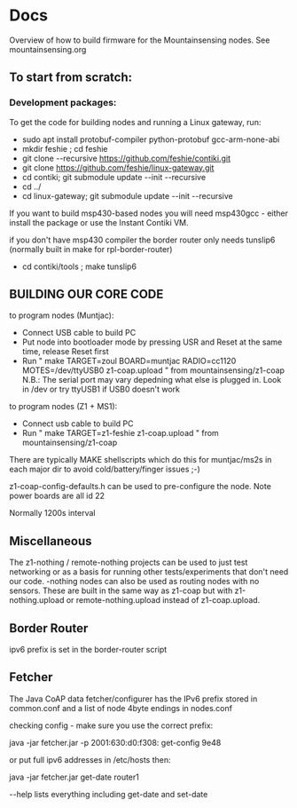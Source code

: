 # Docs
Overview of how to build firmware for the Mountainsensing nodes. See mountainsensing.org

## To start from scratch:

### Development packages:
To get the code for building nodes and running a Linux gateway, run:
* sudo apt install protobuf-compiler python-protobuf gcc-arm-none-abi
* mkdir feshie ; cd feshie
* git clone --recursive https://github.com/feshie/contiki.git
* git clone https://github.com/feshie/linux-gateway.git
* cd contiki; git submodule update --init --recursive
* cd ../
* cd linux-gateway; git submodule update --init --recursive

If you want to build msp430-based nodes you will need msp430gcc - either install the package or use the Instant Contiki VM.

if you don't have msp430 compiler the border router only needs tunslip6 (normally built in make for rpl-border-router)
* cd contiki/tools ; make tunslip6

## BUILDING OUR CORE CODE

to program nodes (Muntjac):

* Connect USB cable to build PC
* Put node into bootloader mode by pressing USR and Reset at the same time, release Reset first
* Run " make TARGET=zoul BOARD=muntjac RADIO=cc1120 MOTES=/dev/ttyUSB0 z1-coap.upload " from mountainsensing/z1-coap
     N.B.: The serial port may vary depedning what else is plugged in. Look in /dev or try ttyUSB1 if USB0 doesn't work
     
to program nodes (Z1 + MS1):

* Connect usb cable to build PC
* Run " make TARGET=z1-feshie z1-coap.upload " from mountainsensing/z1-coap

There are typically MAKE shellscripts which do this for muntjac/ms2s in each major dir to avoid cold/battery/finger issues ;-)

z1-coap-config-defaults.h can be used to pre-configure the node. Note power boards are all id 22

Normally 1200s interval 

## Miscellaneous
The z1-nothing / remote-nothing projects can be used to just test networking or as a basis for running other tests/experiments that don't need our code. -nothing nodes can also be used as routing nodes with no sensors. These are built in the same way as z1-coap but with z1-nothing.upload or remote-nothing.upload instead of z1-coap.upload.

## Border Router

ipv6 prefix is set in the border-router script

## Fetcher

The Java CoAP data fetcher/configurer has the IPv6 prefix stored in common.conf and a list of node 4byte endings in nodes.conf

checking config - make sure you use the correct prefix:

java -jar fetcher.jar -p 2001:630:d0:f308: get-config 9e48

or put full ipv6 addresses in /etc/hosts then:

java -jar fetcher.jar get-date router1

--help lists everything including get-date and set-date

